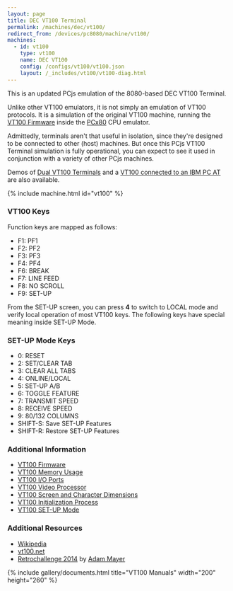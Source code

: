 ```yaml
---
layout: page
title: DEC VT100 Terminal
permalink: /machines/dec/vt100/
redirect_from: /devices/pc8080/machine/vt100/
machines:
  - id: vt100
    type: vt100
    name: DEC VT100
    config: /configs/vt100/vt100.json
    layout: /_includes/vt100/vt100-diag.html
---
```


This is an updated PCjs emulation of the 8080-based DEC VT100 Terminal.

Unlike other VT100 emulators, it is not simply an emulation of VT100 protocols.  It is a simulation of the original VT100
machine, running the [VT100 Firmware](/machines/dec/vt100/rom/) inside the [PCx80](/machines/pcx80/) CPU emulator.

Admittedly, terminals aren't that useful in isolation, since they're designed to be connected to other (host) machines.
But once this PCjs VT100 Terminal simulation is fully operational, you can expect to see it used in conjunction with a variety
of other PCjs machines. 

Demos of [Dual VT100 Terminals](/machines/dec/vt100/dual/) and a [VT100 connected to an IBM PC AT](/machines/dec/vt100/5170/) are also available.

{% include machine.html id="vt100" %}

### VT100 Keys

Function keys are mapped as follows:

  - F1: PF1
  - F2: PF2
  - F3: PF3
  - F4: PF4
  - F6: BREAK
  - F7: LINE FEED
  - F8: NO SCROLL
  - F9: SET-UP

From the SET-UP screen, you can press **4** to switch to LOCAL mode and verify local operation of most VT100
keys.  The following keys have special meaning inside SET-UP Mode.

### SET-UP Mode Keys

  - 0: RESET
  - 2: SET/CLEAR TAB
  - 3: CLEAR ALL TABS
  - 4: ONLINE/LOCAL
  - 5: SET-UP A/B
  - 6: TOGGLE FEATURE
  - 7: TRANSMIT SPEED
  - 8: RECEIVE SPEED
  - 9: 80/132 COLUMNS
  - SHIFT-S: Save SET-UP Features
  - SHIFT-R: Restore SET-UP Features

### Additional Information

  - [VT100 Firmware](/machines/dec/vt100/rom/)
  - [VT100 Memory Usage](/machines/dec/vt100/debugger/#vt100-memory-usage)
  - [VT100 I/O Ports](/machines/dec/vt100/debugger/#vt100-io-ports)
  - [VT100 Video Processor](/machines/dec/vt100/debugger/#vt100-video-processor)
  - [VT100 Screen and Character Dimensions](/machines/dec/vt100/debugger/#vt100-screen-and-character-dimensions)
  - [VT100 Initialization Process](/machines/dec/vt100/debugger/#vt100-initialization-process)
  - [VT100 SET-UP Mode](/machines/dec/vt100/debugger/#vt100-set-up-mode)

### Additional Resources

  - [Wikipedia](https://en.wikipedia.org/wiki/VT100)
  - [vt100.net](http://www.vt100.net/docs/)
  - [Retrochallenge 2014](http://vt100romhax.tumblr.com/) by [Adam Mayer](https://github.com/phooky)

{% include gallery/documents.html title="VT100 Manuals" width="200" height="260" %}
